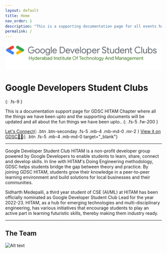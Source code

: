```yaml
---
layout: default
title: Home
nav_order: 1
description: "This is a supporting documentation page for all events happening at GDSC-HITAM"
permalink: /
---
```

![Image](assets/images/University%20Logo.png)


# Google Developers Student Clubs
{: .fs-9 }

This is a documentation support page for GDSC HITAM Chapter where all the things we have been upto and the supporting documents will be updated and all about the fun things we have been upto..
{: .fs-5 .fw-200 }

[Let's Connect](https://linktr.ee/gdsc_hitam){: .btn .btn-seconday .fs-5 .mb-4 .mb-md-0 .mr-2 } [View it on GDSC🧑‍💼](https://gdsc.community.dev/hyderabad-institute-of-technology-and-management-hyderabad/){: .btn .fs-5 .mb-4 .mb-md-0 target="_blank"}




---





Google Developer Student Club HITAM is a non-profit developer group powered by Google Developers to enable students to learn, share, connect and develop skills. In line with HITAM's Doing Engineering methodology, GDSC helps students bridge the gap between theory and practice. By joining GDSC HITAM, students grow their knowledge in a peer-to-peer learning environment and build solutions for local businesses and their communities.

Sidharth Medepalli, a third year student of CSE (AI/ML) at HITAM has been officially nominated as Google Developer Student Club Lead for the year 2022-23. HITAM, as a hub for emerging technologies and multi-disciplinary engineering, has various initiatives that encourage students to play an active part in learning futuristic skills, thereby making them industry ready.



---
 
## The Team
![Alt text](assets/images/image.jpg)

